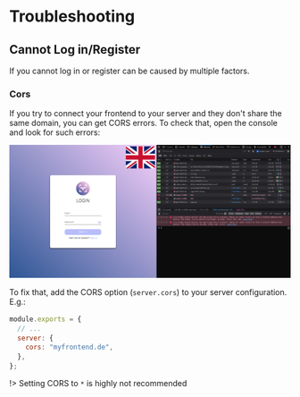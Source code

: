 # Troubleshooting

## Cannot Log in/Register

If you cannot log in or register can be caused by multiple factors.

### Cors

If you try to connect your frontend to your server and they don't share the same domain, you can get CORS errors. To
check that, open the console and look for such errors:

![cors Error](../_media/images/cors-error.png)

To fix that, add the CORS option (`server.cors`) to your server configuration. E.g.:

```js
module.exports = {
  // ...
  server: {
    cors: "myfrontend.de",
  },
};
```

!> Setting CORS to `*` is highly not recommended
